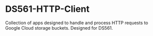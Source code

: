 # DS561-HTTP-Client
Collection of apps designed to handle and process HTTP requests to Google Cloud storage buckets. Designed for DS561.
